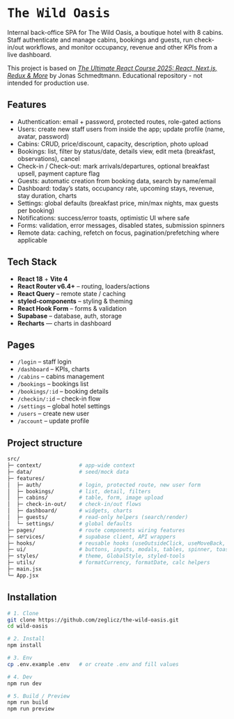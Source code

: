 # <span align="center"><samp>The Wild Oasis</samp></span>

Internal back-office SPA for The Wild Oasis, a boutique hotel with 8 cabins. Staff authenticate and manage cabins, bookings and guests, run check-in/out workflows, and monitor occupancy, revenue and other KPIs from a live dashboard.

This project is based on [_The Ultimate React Course 2025: React, Next.js, Redux & More_](https://www.udemy.com/course/the-ultimate-react-course/) by Jonas Schmedtmann. Educational repository - not intended for production use.

## Features

- Authentication: email + password, protected routes, role-gated actions
- Users: create new staff users from inside the app; update profile (name, avatar, password)
- Cabins: CRUD, price/discount, capacity, description, photo upload
- Bookings: list, filter by status/date, details view, edit meta (breakfast, observations), cancel
- Check-in / Check-out: mark arrivals/departures, optional breakfast upsell, payment capture flag
- Guests: automatic creation from booking data, search by name/email
- Dashboard: today’s stats, occupancy rate, upcoming stays, revenue, stay duration, charts
- Settings: global defaults (breakfast price, min/max nights, max guests per booking)
- Notifications: success/error toasts, optimistic UI where safe
- Forms: validation, error messages, disabled states, submission spinners
- Remote data: caching, refetch on focus, pagination/prefetching where applicable

## Tech Stack

- **React 18** + **Vite 4**
- **React Router v6.4+** – routing, loaders/actions
- **React Query** – remote state / caching
- **styled-components** – styling & theming
- **React Hook Form** – forms & validation
- **Supabase** – database, auth, storage
- **Recharts** — charts in dashboard

## Pages

- `/login` – staff login
- `/dashboard` – KPIs, charts
- `/cabins` – cabins management
- `/bookings` – bookings list
- `/bookings/:id` – booking details
- `/checkin/:id` – check-in flow
- `/settings` – global hotel settings
- `/users` – create new user
- `/account` – update profile

## Project structure

```bash
src/
├─ context/            # app-wide context
├─ data/               # seed/mock data
├─ features/
│  ├─ auth/            # login, protected route, new user form
│  ├─ bookings/        # list, detail, filters
│  ├─ cabins/          # table, form, image upload
│  ├─ check-in-out/    # check-in/out flows
│  ├─ dashboard/       # widgets, charts
│  ├─ guests/          # read-only helpers (search/render)
│  └─ settings/        # global defaults
├─ pages/              # route components wiring features
├─ services/           # supabase client, API wrappers
├─ hooks/              # reusable hooks (useOutsideClick, useMoveBack, etc.)
├─ ui/                 # buttons, inputs, modals, tables, spinner, toast provider
├─ styles/             # theme, GlobalStyle, styled-tools
├─ utils/              # formatCurrency, formatDate, calc helpers
├─ main.jsx
└─ App.jsx
```

## Installation

```bash
# 1. Clone
git clone https://github.com/zeglicz/the-wild-oasis.git
cd wild-oasis

# 2. Install
npm install

# 3. Env
cp .env.example .env   # or create .env and fill values

# 4. Dev
npm run dev

# 5. Build / Preview
npm run build
npm run preview
```
